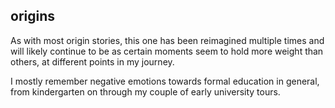 ## origins

As with most origin stories, this one has been reimagined multiple times and will likely continue to be as certain moments seem to hold more weight than others, at different points in my journey.

I mostly remember negative emotions towards formal education in general, from kindergarten on through my couple of early university tours. 
